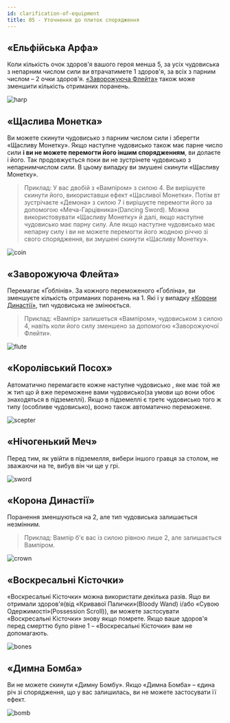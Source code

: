 ```yaml
---
id: clarification-of-equipment
title: 05 - Уточнення до плиток спорядження
---
```


## «Ельфійська Арфа»

Коли кількість очок здоров'я вашого героя менша 5, за усіх чудовиська з непарним числом сили ви втрачатимете 1 здоров'я, за всіх з парним числом – 2 очки здоров'я. [«Заворожуюча Флейта»](#заворожуюча-флейта) також може зменшити кількість отриманих поранень.

![harp](assets/WelcomeBackToTheDungeon/equipment1.jpg)

## «Щаслива Монетка»

Ви можете скинути чудовисько з парним числом сили і зберегти «Щасливу Монетку». Якщо наступне чудовисько також має парне число сили **і ви не можете перемогти його іншим спорядженням**, ви долаєте і його. Так продовжується поки ви не зустрінете чудовисько з непарнимчислом сили. В цьому випадку ви змушені скинути «Щасливу Монетку».

> Приклад: У вас двобій з «Вампіром» з силою 4. Ви вирішуєте скинути його, використавши ефект «Щасливої Монетки». Потім вт зустрічаєте «Демона» з силою 7 і вирішуєте перемогти його за допомогою «Меча-Гарцівника»(Dancing Sword). Можна використовувати «Щасливу Монетку» й далі, якщо наступне чудовисько має парну силу. Але якщо наступне чудовисько має непарну силу і ви не можете перемогти його жодною річчю зі свого спорядження, ви змушені скинути «Щасливу Монетку».

![coin](assets/WelcomeBackToTheDungeon/equipment2.jpg)

## «Заворожуюча Флейта»

Перемагає «Ґоблінів».  За кожного переможеного «Ґобліна», ви зменшуєте кількість отриманих поранень на 1. Які і у випадку [«Корони Династії»](#корона-династії), тип чудовиська не змінюється.

> Приклад: «Вампір» залишеться «Вампіром», чудовиськом з силою 4, навіть коли його силу зменшено за допомогою «Заворожуючої Флейти».

![flute](assets/WelcomeBackToTheDungeon/equipment3.jpg)

## «Королівський Посох»

Автоматично перемагаєте кожне наступне чудовисько , яке має той же ж тип що й вже переможене вами чудовисько(за умови що вони обоє знаходяться в підземеллі). Якщо в підземеллі є третє чудовисько того ж типу (особливе чудовисько), вооно також автоматично переможене.

![scepter](assets/WelcomeBackToTheDungeon/equipment4.jpg)

## «Нічогенький Меч»

Перед тим, як увійти в підземелля, вибери іншого гравця за столом, не зважаючи на те, вибув він чи ще у грі.

![sword](assets/WelcomeBackToTheDungeon/equipment5.jpg)

## «Корона Династії»

Поранення зменшуються на 2, але тип чудовиська залишається незмінним.

> Приклад: Вампір б'є вас із силою рівною лише 2, але залишається Вампіром.

![crown](assets/WelcomeBackToTheDungeon/equipment6.jpg)

## «Воскресальні Кісточки»

«Воскресальні Кісточки» можна використати декілька разів. Ящо ви отримали здоров'я(від «Кривавої Палички»(Bloody Wand) і/або «Сувою Одержимості»(Possession Scroll)), ви можете застосувати «Воскресальні Кісточки» знову якщо помрете. Якщо ваше здоров'я перед смерттю було рівне 1 – «Воскресальні Кісточки» вам не допомагають.

![bones](assets/WelcomeBackToTheDungeon/equipment7.jpg)

## «Димна Бомба»

Ви не можете скинути «Димну Бомбу». Якщо «Димна Бомба» – єдина річ зі спорядження, що у вас залишилась, ви не можете застосувати її ефект.

![bomb](assets/WelcomeBackToTheDungeon/equipment8.jpg)
